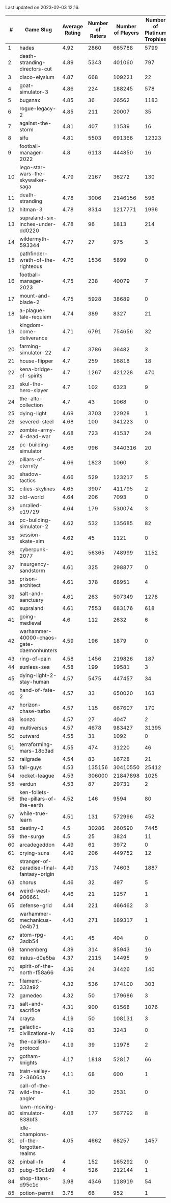 Last updated on 2023-02-03 12:16.


|#|Game Slug|Average Rating|Number of Raters|Number of Players|Number of Platinum Trophies|Max Rarity (%)|
|---|---|---|---|---|---|---|
|1|hades|4.92|2860|665788|5799|89|
|2|death-stranding-directors-cut|4.89|5343|401060|797|91|
|3|disco-elysium|4.87|668|109221|22|28|
|4|goat-simulator-3|4.86|224|188245|578|92|
|5|bugsnax|4.85|36|26562|1183|97|
|6|rogue-legacy-2|4.85|211|20007|35|4|
|7|against-the-storm|4.81|407|11539|16|38|
|8|sifu|4.81|5503|691366|12323|97|
|9|football-manager-2022|4.8|6113|444850|16|49|
|10|lego-star-wars-the-skywalker-saga|4.79|2167|36272|130|97|
|11|death-stranding|4.78|3006|2146156|596|91|
|12|hitman-3|4.78|8314|1217771|1996|47|
|13|supraland-six-inches-under-dd0220|4.78|96|1813|214|99|
|14|wildermyth-593344|4.77|27|975|3|19|
|15|pathfinder-wrath-of-the-righteous|4.76|1536|5899|0|51|
|16|football-manager-2023|4.75|238|40079|7|79|
|17|mount-and-blade-2|4.75|5928|38689|0|27|
|18|a-plague-tale-requiem|4.74|389|8327|21|92|
|19|kingdom-come-deliverance|4.71|6791|754656|32|30|
|20|farming-simulator-22|4.7|3786|36482|3|77|
|21|house-flipper|4.7|259|16818|18|94|
|22|kena-bridge-of-spirits|4.7|1267|421228|470|94|
|23|skul-the-hero-slayer|4.7|102|6323|9|94|
|24|the-alto-collection|4.7|43|1068|0|33|
|25|dying-light|4.69|3703|22928|1|95|
|26|severed-steel|4.68|100|341223|0|18|
|27|zombie-army-4-dead-war|4.68|723|41537|24|67|
|28|pc-building-simulator|4.66|996|3440316|20|48|
|29|pillars-of-eternity|4.66|1823|1060|3|81|
|30|shadow-tactics|4.66|529|123217|5|6|
|31|cities-skylines|4.65|3907|411795|2|71|
|32|old-world|4.64|206|7093|0|82|
|33|unrailed-e19729|4.64|179|530074|3|10|
|34|pc-building-simulator-2|4.62|532|135685|82|75|
|35|session-skate-sim|4.62|45|1121|0|27|
|36|cyberpunk-2077|4.61|56365|748999|1152|65|
|37|insurgency-sandstorm|4.61|325|298877|0|5|
|38|prison-architect|4.61|378|68951|4|29|
|39|salt-and-sanctuary|4.61|263|507349|1278|83|
|40|supraland|4.61|7553|683176|618|99|
|41|going-medieval|4.6|112|2632|6|68|
|42|warhammer-40000-chaos-gate-daemonhunters|4.59|196|1879|0|6|
|43|ring-of-pain|4.58|1456|219826|187|96|
|44|sunless-sea|4.58|199|19581|3|36|
|45|dying-light-2-stay-human|4.57|5475|447457|34|7|
|46|hand-of-fate-2|4.57|33|650020|163|72|
|47|horizon-chase-turbo|4.57|115|667607|170|88|
|48|isonzo|4.57|27|4047|2|57|
|49|multiversus|4.57|4678|983427|31395|75|
|50|outward|4.55|31|1092|0|73|
|51|terraforming-mars-18c3ad|4.55|474|31220|46|44|
|52|railgrade|4.54|83|16728|21|98|
|53|fall-guys|4.53|135156|30410550|25412|2|
|54|rocket-league|4.53|306000|21847898|1025|78|
|55|verdun|4.53|87|29731|2|76|
|56|ken-follets-the-pillars-of-the-earth|4.52|146|9594|80|44|
|57|while-true-learn|4.51|131|572996|452|93|
|58|destiny-2|4.5|30286|260590|7445|94|
|59|the-surge|4.5|25|3824|11|94|
|60|arcadegeddon|4.49|61|3972|0|90|
|61|crying-suns|4.49|206|449752|12|66|
|62|stranger-of-paradise-final-fantasy-origin|4.49|713|74603|1887|98|
|63|chorus|4.46|32|497|5|87|
|64|weird-west-906661|4.46|21|1257|1|85|
|65|defense-grid|4.44|221|466462|3|80|
|66|warhammer-mechanicus-0e4b71|4.43|271|189317|1|25|
|67|atom-rpg-3adb54|4.41|45|404|0|99|
|68|tannenberg|4.39|314|85943|16|88|
|69|iratus-d0e5ba|4.37|2115|14495|9|85|
|70|spirit-of-the-north-f58a66|4.36|24|34426|140|65|
|71|filament-332a92|4.32|536|174100|303|93|
|72|gamedec|4.32|50|179686|3|27|
|73|salt-and-sacrifice|4.31|900|61568|1076|91|
|74|crayta|4.19|50|108131|3|23|
|75|galactic-civilizations-iv|4.19|83|3243|0|79|
|76|the-callisto-protocol|4.19|39|11978|2|6|
|77|gotham-knights|4.17|1818|52817|66|26|
|78|train-valley-2-3606da|4.11|68|600|1|89|
|79|call-of-the-wild-the-angler|4.1|30|2531|0|65|
|80|lawn-mowing-simulator-838bf3|4.08|177|567792|8|84|
|81|idle-champions-of-the-forgotten-realms|4.05|4662|68257|1457|2|
|82|pinball-fx|4|152|165292|0|85|
|83|pubg-59c1d9|4|526|212144|1|74|
|84|shop-titans-d95c1c|3.98|4346|118919|54|97|
|85|potion-permit|3.75|66|952|1|98|
